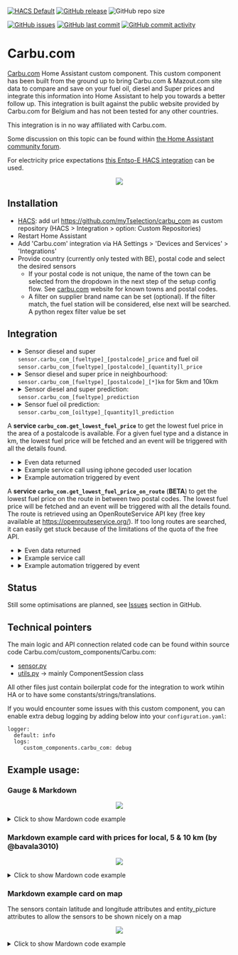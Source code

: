 [![HACS Default](https://img.shields.io/badge/HACS-Default-blue.svg)](https://github.com/hacs/default)
[![GitHub release](https://img.shields.io/github/release/myTselection/carbu_com.svg)](https://github.com/myTselection/carbu_com/releases)
![GitHub repo size](https://img.shields.io/github/repo-size/myTselection/carbu_com.svg)

[![GitHub issues](https://img.shields.io/github/issues/myTselection/carbu_com.svg)](https://github.com/myTselection/carbu_com/issues)
[![GitHub last commit](https://img.shields.io/github/last-commit/myTselection/carbu_com.svg)](https://github.com/myTselection/carbu_com/commits/master)
[![GitHub commit activity](https://img.shields.io/github/commit-activity/m/myTselection/carbu_com.svg)](https://github.com/myTselection/carbu_com/graphs/commit-activity)

# Carbu.com
[Carbu.com](https://www.Carbu.com/) Home Assistant custom component. This custom component has been built from the ground up to bring Carbu.com & Mazout.com site data to compare and save on your fuel oil, diesel and Super prices and integrate this information into Home Assistant to help you towards a better follow up. This integration is built against the public website provided by Carbu.com for Belgium and has not been tested for any other countries.

This integration is in no way affiliated with Carbu.com.

Some discussion on this topic can be found within [the Home Assistant community forum](https://community.home-assistant.io/t/rest-sensor-needs-to-get-latest-element-of-list/404882/4).

For electricity price expectations [this Entso-E HACS integration](https://github.com/JaccoR/hass-entso-e) can be used.

<p align="center"><img src="https://raw.githubusercontent.com/myTselection/carbu_com/master/icon.png"/></p>


## Installation
- [HACS](https://hacs.xyz/): add url https://github.com/myTselection/carbu_com as custom repository (HACS > Integration > option: Custom Repositories)
- Restart Home Assistant
- Add 'Carbu.com' integration via HA Settings > 'Devices and Services' > 'Integrations'
- Provide country (currently only tested with BE), postal code and select the desired sensors
   - If your postal code is not unique, the name of the town can be selected from the dropdown in the next step of the setup config flow. See [carbu.com](https://carbu.com) website for known towns and postal codes.
   - A filter on supplier brand name can be set (optional). If the filter match, the fuel station will be considered, else next will be searched. A python regex filter value be set

## Integration
- <details><summary>Sensor diesel and super <code>sensor.carbu_com_[fueltype]_[postalcode]_price</code> and fuel oil <code>sensor.carbu_com_[fueltype]_[postalcode]_[quantity]l_price</code></summary>

    | Attribute | Description |
    | --------- | ----------- |
    | State     | **Price** |
    | `last update `   | Timestamp info last retrieved from the carbu.com website. (There is a throttling of 1h active to limit requests. Restart HA to force update) |
    | `fueltype`   | Fuel type |
    | `fuelname` | Full name of the fuel type |
    | `postalcode`  | Postalcode at which the price was retrieved |
    | **`supplier`**  | **Name of the supplier of the fuel** |
    | `supplier_brand`  | Brand name of the supplier (eg Shell, Texaco, ...) |
    | `url`  | Url with details of the supplier |
    | `entity_picture`  | Url with the logo of the supplier |
    | `address`  | Address of the supplier |
    | `city`  | City of the supplier |
    | `latitude`  | Latitude of the supplier |
    | `longitude`  | Longitude of the supplier |
    | **`distance`**  | **Distance to the supplier vs postal code** |
    | `date`  | Date for the validity of the price |
    | `quantity`  | Quantity of fuel (only for fuel oil) |
    | `score`  | Score of the supplier |
    | `suppliers`  | Full json list of all suppliers with prices and detials found in neighbourhood around the postal code |
    
    </details>
    
- <details><summary>Sensor diesel and super price in neighbourhood: <code>sensor.carbu_com_[fueltype]_[postalcode]_[*]km</code> for 5km and 10km</summary>

    | Attribute | Description |
    | --------- | ----------- |
    | State     | Price |
    | `last update `   | Timestamp info last retrieved from the carbu.com website. (There is a throttling of 1h active to limit requests. Restart HA to force update) |
    | `fueltype`   | Fuel type |
    | `fuelname` | Full name of the fuel type |
    | `postalcode`  | Postalcode at which the price was retrieved |
    | `supplier`  | Name of the supplier of the fuel |
    | `supplier_brand`  | Brand name of the supplier (eg Shell, Texaco, ...) |
    | `url`  | Url with details of the supplier |
    | `entity_picture`  | Url with the logo of the supplier |
    | `address`  | Address of the supplier |
    | `city`  | City of the supplier |
    | `latitude`  | Latitude of the supplier |
    | `longitude`  | Longitude of the supplier |
    | `region`  | Distand 5km or 10km around postal code in which cheapest prices is found |
    | **`distance`**  | **Distance to the supplier vs postal code** |
    | **`price diff`**  | **Price difference between the cheapest found in region versus the local price** |
    | `price diff %`  | Price difference in % between the cheapest found in region versus the local price |
    | `price diff 30l`  | Price difference for 30 liters between the cheapest found in region versus the local price |
    | `date`  | Date for the validity of the price |
    | `quantity`  | Quantity of fuel (only for fuel oil) |
    | `score`  | Score of the supplier |
    </details>
    
- <details><summary>Sensor diesel and super prediction: <code>sensor.carbu_com_[fueltype]_prediction</code></summary>
    
    | Attribute | Description |
    | --------- | ----------- |
    | State     | Price |
    | `last update` | Timestamp info last retrieved from the carbu.com website. (There is a throttling of 1h active to limit requests. Restart HA to force update) |
    | `fueltype`   | Fuel type |
    | **`trend`** | **Percentage of increase or decrease predicted for coming days** |
    | `date`  | Date for the validity of the price |
    </details>
    
- <details><summary>Sensor fuel oil prediction: <code>sensor.carbu_com_[oiltype]_[quantity]l_prediction</code></summary>

    | Attribute | Description |
    | --------- | ----------- |
    | State     | Price |
    | `last update `   | Timestamp info last retrieved from the carbu.com website. (There is a throttling of 1h active to limit requests. Restart HA to force update) |
    | `fueltype`   | Fuel type |
    | `fuelname` | Full name of the fuel type |
    | **`trend`** | **Percentage of increase or decrease predicted for coming days** |
    | `price` | Predicted maximum price for type and quantity |
    | `date`  | Date for the validity of the price |
    | `quantity`  | Quantity for which the price is expected. Main difference between below or above 2000l |
    </details>

A **service `carbu_com.get_lowest_fuel_price`** to get the lowest fuel price in the area of a postalcode is available. For a given fuel type and a distance in km, the lowest fuel price will be fetched and an event will be triggered with all the details found.

- <details><summary>Even data returned</summary>

    | Attribute | Description |
    | --------- | ----------- |
    | State     | Price |
    | `fueltype`   | Fuel type |
    | `fuelname` | Full name of the fuel type |
    | `postalcode`  | Postalcode at which the price was retrieved |
    | `supplier`  | Name of the supplier of the fuel |
    | `supplier_brand`  | Brand name of the supplier (eg Shell, Texaco, ...) |
    | `url`  | Url with details of the supplier |
    | `entity_picture`  | Url with the logo of the supplier |
    | `address`  | Address of the supplier |
    | `city`  | City of the supplier |
    | `latitude`  | Latitude of the supplier |
    | `longitude`  | Longitude of the supplier |
    | `region`  | Distand 5km or 10km around postal code in which cheapest prices is found |
    | **`distance`**  | **Distance to the supplier vs postal code** |
    | **`price diff`**  | **Price difference between the cheapest found in region versus the local price** |
    | `price diff %`  | Price difference in % between the cheapest found in region versus the local price |
    | `price diff 30l`  | Price difference for 30 liters between the cheapest found in region versus the local price |
    | `date`  | Date for the validity of the price |
    </details>

- <details><summary>Example service call using iphone gecoded user location</summary>

   ```
   service: carbu_com.get_lowest_fuel_price
   data:
     fuel_type: diesel
     country: BE
     postalcode: "{{state_attr('sensor.iphone_geocoded_location','Postal Code')}}"
     town: "{{state_attr('sensor.iphone_geocoded_location','Locality')}}"
     max_distance: 5
     filter: Total

   ```

    </details>
    
- <details><summary>Example automation triggered by event</summary>

   ```
   alias: Carbu event
   description: ""
   trigger:
     - platform: event
       event_type: carbu_com_lowest_fuel_price
   condition: []
   action:
     - service: notify.persistent_notification
       data:
         message: >-
           {{ trigger.event.data.supplier_brand }}: {{ trigger.event.data.price }}€
           at {{ trigger.event.data.distance }}km, {{ trigger.event.data.address }}
   mode: single

   ```

    </details>
    
    
A **service `carbu_com.get_lowest_fuel_price_on_route`** (**BETA**) to get the lowest fuel price on the route in between two postal codes. The lowest fuel price will be fetched and an event will be triggered with all the details found. The route is retrieved using an OpenRouteService API key (free key available at https://openrouteservice.org/). If too long routes are searched, it can easily get stuck because of the limitations of the quota of the free API.

- <details><summary>Even data returned</summary>

    | Attribute | Description |
    | --------- | ----------- |
    | State     | Price |
    | `fueltype`   | Fuel type |
    | `fuelname` | Full name of the fuel type |
    | `postalcode`  | Postalcode at which the price was retrieved |
    | `supplier`  | Name of the supplier of the fuel |
    | `supplier_brand`  | Brand name of the supplier (eg Shell, Texaco, ...) |
    | `url`  | Url with details of the supplier |
    | `entity_picture`  | Url with the logo of the supplier |
    | `address`  | Address of the supplier |
    | `city`  | City of the supplier |
    | `latitude`  | Latitude of the supplier |
    | `longitude`  | Longitude of the supplier |
    | `region`  | Distand 5km or 10km around postal code in which cheapest prices is found |
    | **`distance`**  | **Distance to the supplier vs postal code** |
    | **`price diff`**  | **Price difference between the cheapest found in region versus the local price** |
    | `price diff %`  | Price difference in % between the cheapest found in region versus the local price |
    | `price diff 30l`  | Price difference for 30 liters between the cheapest found in region versus the local price |
    | `date`  | Date for the validity of the price |
    </details>

- <details><summary>Example service call</summary>

   ```
   service: carbu_com.get_lowest_fuel_price_on_route
   data:
     fuel_type: diesel
     country: BE
     from_postalcode: 3620
     to_postalcode: 3660
     ors_api_key: 12345abcd

   ```

    </details>
    
- <details><summary>Example automation triggered by event</summary>

   ```
   alias: Carbu event
   description: ""
   trigger:
     - platform: event
       event_type: carbu_com_lowest_fuel_price_on_route
   condition: []
   action:
     - service: notify.persistent_notification
       data:
         message: >-
           {{ trigger.event.data.supplier_brand }}: {{ trigger.event.data.price }}€
           at {{ trigger.event.data.distance }}km, {{ trigger.event.data.address }}
   mode: single

   ```

    </details>
    

## Status
Still some optimisations are planned, see [Issues](https://github.com/myTselection/carbu_com/issues) section in GitHub.

## Technical pointers
The main logic and API connection related code can be found within source code Carbu.com/custom_components/Carbu.com:
- [sensor.py](https://github.com/myTselection/carbu_com/blob/master/custom_components/carbu_com/sensor.py)
- [utils.py](https://github.com/myTselection/carbu_com/blob/master/custom_components/carbu_com/utils.py) -> mainly ComponentSession class

All other files just contain boilerplat code for the integration to work wtihin HA or to have some constants/strings/translations.

If you would encounter some issues with this custom component, you can enable extra debug logging by adding below into your `configuration.yaml`:
```
logger:
  default: info
  logs:
     custom_components.carbu_com: debug
```

## Example usage:
### Gauge & Markdown
<p align="center"><img src="https://raw.githubusercontent.com/myTselection/carbu_com/master/Markdown%20Gauge%20Card%20example.png"/></p>
<details><summary>Click to show Mardown code example</summary>

```
type: vertical-stack
cards:
  - type: horizontal-stack
    cards:
      - type: markdown
        content: >
          ## Diesel

          <img
          src="{{state_attr('sensor.carbu_com_diesel_1000_5km','entity_picture')}}"
          width="40"/>
          [{{state_attr('sensor.carbu_com_diesel_1000_5km','supplier')}}]({{state_attr('sensor.carbu_com_diesel_1000_5km','url')}} "{{state_attr('sensor.carbu_com_diesel_1000_5km','address')}}")

          #### Coming days: {% if
          states('sensor.carbu_com_diesel_prediction')|float < 0 %}<font
          color=green>{{states('sensor.carbu_com_diesel_prediction')}}%</font>{%
          else %}<font
          color=red>{{states('sensor.carbu_com_diesel_prediction')}}%</font>{%
          endif %}

          Best price in region (10km vs local):
          {{states('sensor.carbu_com_diesel_1000_10km')}},
          {{state_attr('sensor.carbu_com_diesel_1000_10km','supplier')}}
          {{state_attr('sensor.carbu_com_diesel_1000_10km','price diff %')}}
          ({{state_attr('sensor.carbu_com_diesel_1000_10km','price diff 30l')}}
          on 30l)

          Best price in region (10km vs 5km):
          {{states('sensor.carbu_com_diesel_1000_10km')}}€/l:
          {{state_attr('sensor.carbu_com_diesel_1000_10km','supplier')}}
          {{(states('sensor.carbu_com_diesel_1000_5km')|float -
          states('sensor.carbu_com_diesel_1000_10km')|float)|round(2)}}€
          ({{(states('sensor.carbu_com_diesel_1000_5km')|float -
          states('sensor.carbu_com_diesel_1000_10km')|float)|round(2)*30}}€ on
          30l)
      - type: markdown
        content: >-
          ## Mazout

          [{{state_attr('sensor.carbu_com_oilstd_1000_1000l_price','supplier')}}]({{state_attr('sensor.carbu_com_oilstd_1000_1000l_price','url')}})


          #### Coming days: {% if
          states('sensor.carbu_com_oilextra_1000l_prediction')|float < 0 %}<font
          color=green>{{states('sensor.carbu_com_oilextra_1000l_prediction')}}%</font>{%
          else %}<font
          color=red>{{states('sensor.carbu_com_oilextra_1000l_prediction')}}%</font>{%
          endif %}
  - type: horizontal-stack
    cards:
      - type: gauge
        entity: sensor.carbu_com_diesel_1000_5km
        min: 0
        max: 5
        needle: true
        unit: €/l
        name: Diesel prijs
        severity:
          green: 0
          yellow: 0.8
          red: 2
      - type: gauge
        entity: sensor.carbu_com_oilstd_1000_1000l_price
        min: 0
        max: 5
        needle: true
        unit: €/l
        name: Mazout prijs
        severity:
          green: 0
          yellow: 0.8
          red: 2
  - type: history-graph
    entities:
      - entity: sensor.carbu_com_diesel_1000_5km
        name: Diesel
      - entity: sensor.carbu_com_oilextra_1000_1000l_price
        name: Oil extra (per 1000l)
    hours_to_show: 500
    refresh_interval: 60
    
```
</details>


### Markdown example card with prices for local, 5 & 10 km (by @bavala3010)
<p align="center"><img src="https://raw.githubusercontent.com/myTselection/carbu_com/master/Markdown%20Gauge%20Card%20example2.png"/></p>
<details><summary>Click to show Mardown code example</summary>

```
type: vertical-stack
cards:
  - type: markdown
    content: >
      ## Super95 benzine

      #### Komende dagen: {% if
      states('sensor.carbu_com_super95_prediction')|float < 0 %}<font
      color=green>{{states('sensor.carbu_com_super95_prediction')}}%</font>{%
      else %}<font
      color=red>{{states('sensor.carbu_com_super95_prediction')}}%</font>{%
      endif %}
  - type: horizontal-stack
    cards:
      - type: markdown
        content: >
          #### <center>lokaal </center>


          <center><img
          src="{{state_attr('sensor.carbu_com_super95_3010_price','entity_picture')}}"
          width="45"/> </center>


          <center>


          [{{state_attr('sensor.carbu_com_super95_3010_price','supplier')}}]({{state_attr('sensor.carbu_com_super95_3010_5km','url')}})

          ### <center>{{states('sensor.carbu_com_super95_3010_price')}} €/l
      - type: markdown
        content: >
          #### <center>5 km</center>

          <center><img
          src="{{state_attr('sensor.carbu_com_super95_3010_5km','entity_picture')}}"
          width="45"/></center>


          <center>


          [{{state_attr('sensor.carbu_com_super95_3010_5km','supplier')}}]({{state_attr('sensor.carbu_com_super95_3010_5km','url')}})

          ### <center>{{states('sensor.carbu_com_super95_3010_5km')}} €/l

          Besparing tov lokaal =
          {{state_attr('sensor.carbu_com_super95_3010_5km','price diff %')}} of
          **{{state_attr('sensor.carbu_com_super95_3010_5km','price diff
          30l')}}** op 30l
      - type: markdown
        content: >
          #### <center>10 km

          <center><img
          src="{{state_attr('sensor.carbu_com_super95_3010_10km','entity_picture')}}"
          width="45"/></center>


          <center>


          [{{state_attr('sensor.carbu_com_super95_3010_10km','supplier')}}]({{state_attr('sensor.carbu_com_super95_3010_5km','url')}})

          ### <center>{{states('sensor.carbu_com_super95_3010_10km')}} €/l

          Besparing tov lokaal =
          {{state_attr('sensor.carbu_com_super95_3010_10km','price diff %')}} of
          **{{state_attr('sensor.carbu_com_super95_3010_10km','price diff
          30l')}}** op 30l


```
</details>



### Markdown example card on map
The sensors contain latitude and longitude attributes and entity_picture attributes to allow the sensors to be shown nicely on a map
<p align="center"><img src="https://raw.githubusercontent.com/myTselection/carbu_com/master/Markdown%20Map%20Card%20example.png"/></p>
<details><summary>Click to show Mardown code example</summary>

```
type: map
entities:
  - entity: sensor.carbu_com_diesel_1000_price
  - entity: sensor.carbu_com_diesel_1000_5km
  - entity: sensor.carbu_com_diesel_1000_10km
title: carbu
```
</details>
